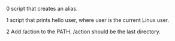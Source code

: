 0 script that creates an alias.

1 script that prints hello user, where user is the current Linux user.

2 Add /action to the PATH. /action should be the last directory.
